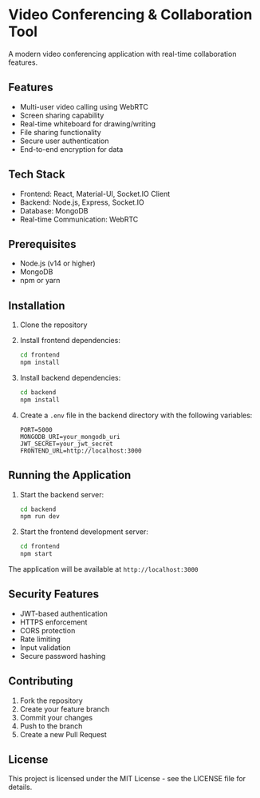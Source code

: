 # Video Conferencing & Collaboration Tool

A modern video conferencing application with real-time collaboration features.

## Features

- Multi-user video calling using WebRTC
- Screen sharing capability
- Real-time whiteboard for drawing/writing
- File sharing functionality
- Secure user authentication
- End-to-end encryption for data

## Tech Stack

- Frontend: React, Material-UI, Socket.IO Client
- Backend: Node.js, Express, Socket.IO
- Database: MongoDB
- Real-time Communication: WebRTC

## Prerequisites

- Node.js (v14 or higher)
- MongoDB
- npm or yarn

## Installation

1. Clone the repository
2. Install frontend dependencies:
   ```bash
   cd frontend
   npm install
   ```

3. Install backend dependencies:
   ```bash
   cd backend
   npm install
   ```

4. Create a `.env` file in the backend directory with the following variables:
   ```
   PORT=5000
   MONGODB_URI=your_mongodb_uri
   JWT_SECRET=your_jwt_secret
   FRONTEND_URL=http://localhost:3000
   ```

## Running the Application

1. Start the backend server:
   ```bash
   cd backend
   npm run dev
   ```

2. Start the frontend development server:
   ```bash
   cd frontend
   npm start
   ```

The application will be available at `http://localhost:3000`

## Security Features

- JWT-based authentication
- HTTPS enforcement
- CORS protection
- Rate limiting
- Input validation
- Secure password hashing

## Contributing

1. Fork the repository
2. Create your feature branch
3. Commit your changes
4. Push to the branch
5. Create a new Pull Request

## License

This project is licensed under the MIT License - see the LICENSE file for details.
